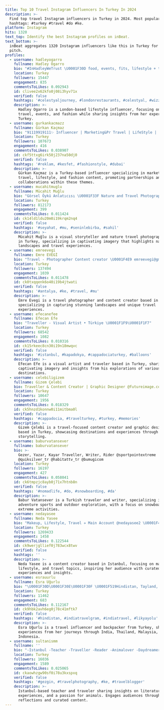```yaml
---
title: Top 10 Travel Instagram Influencers In Turkey In 2024
description: >-
  Find top travel Instagram influencers in Turkey in 2024. Most popular
  hashtags: #turkey #travel #do #ke.
platform: Instagram
hits: 1320
text_top: Identify the best Instagram profiles on inBeat.
text_bottom: >-
  inBeat aggregates 1320 Instagram influencers like this in Turkey for you to
  pitch.
profiles:
  - username: hadleyogarro
    fullname: Hadley Ogarro
    bio: "#InHadleyWeTrust \U0001F30D food, events, fits, lifestyle + travel \U0001F4E7 hello@hadleyogarro.com \U0001F4CD london"
    location: Turkey
    followers: 15447
    engagement: 835
    commentsToLikes: 0.092943
    id: clivee2x62kfo0j08i3hyv71x
    verified: false
    hashtags: '#celestyaljourney, #londonrestaurants, #celestyal, #wizzair'
    description: >-
      Hadley Ogarro is a London-based lifestyle influencer, focusing on food,
      travel, events, and fashion while sharing insights from her experiences in
      Turkey.
  - username: gurkankacmazz
    fullname: Gürkan Kaçmaz
    bio: "91119919111✨ Influencer | Marketing&Pr Travel | LifeStyle | Fashion Reklam ve İş birlikleri için \U0001F4E9 gurkan@thepeggi.co @eventmag Private Club"
    location: Turkey
    followers: 107673
    engagement: 416
    commentsToLikes: 0.038907
    id: ckf5ttxg6irk50j237na50dj0
    verified: false
    hashtags: '#reklam, #kesfet, #fashionstyle, #dubai'
    description: >-
      Gürkan Kaçmaz is a Turkey-based influencer specializing in marketing,
      travel, lifestyle, and fashion content, promoting partnerships and
      collaborations within these themes.
  - username: mucahitmuglu
    fullname: Mücahit Muğlu
    bio: "Görsel Öykü Anlatıcısı \U0001F33F Nature and Travel Photographer \U0001F463 mucahitmuglu@gmail.com \U0001F4EC"
    location: Turkey
    followers: 812173
    engagement: 399
    commentsToLikes: 0.011424
    id: ck14ld1ldu20m0i19krqm2nq4
    verified: false
    hashtags: '#seyahat, #mu, #seninlebirba, #sahil'
    description: >-
      Mücahit Muğlu is a visual storyteller and nature travel photographer based
      in Turkey, specializing in captivating imagery that highlights natural
      landscapes and travel experiences.
  - username: emreevegi
    fullname: Emre EVEGİ
    bio: "Travel - Photographer Content creator \U0001F4E9 emreevegi@gmail.com"
    location: Turkey
    followers: 137494
    engagement: 1039
    commentsToLikes: 0.011478
    id: ck0txqqenk6o40i19b4jtwati
    verified: false
    hashtags: '#antalya, #ke, #travel, #mu'
    description: >-
      Emre Evegi is a travel photographer and content creator based in Turkey,
      specializing in capturing stunning landscapes and unique travel
      experiences.
  - username: efecanefee
    fullname: Efecan Efe
    bio: "Traveller - Visual Artist • Türkiye \U0001F1F9\U0001F1F7"
    location: Turkey
    followers: 68542
    engagement: 1082
    commentsToLikes: 0.010316
    id: ck15rkeec8cn30i19n18mwqvc
    verified: false
    hashtags: '#istanbul, #kapadokya, #cappadociaturkey, #balloons'
    description: >-
      Efecan Efe is a visual artist and traveler based in Turkey, sharing
      captivating imagery and insights from his explorations of various
      destinations.
  - username: celebiligizem
    fullname: Gizem Çelebi
    bio: Traveller & Content Creator | Graphic Designer @futureimage.co
    location: Turkey
    followers: 10647
    engagement: 1956
    commentsToLikes: 0.018329
    id: ck5hnzd1konnw0i11mitbma0l
    verified: false
    hashtags: '#cappadocia, #travelturkey, #turkey, #memories'
    description: >-
      Gizem Çelebi is a travel-focused content creator and graphic designer
      based in Turkey, showcasing destinations and experiences through visual
      storytelling.
  - username: baburvatansever
    fullname: baburvatansever
    bio: >-
      Gezer, Yazar, Kayar Traveller, Writer, Rider @sportpointextreme
      @quiksilver_tr @habitattv_tr @bumugicom
    location: Turkey
    followers: 16197
    engagement: 427
    commentsToLikes: 0.058041
    id: ck6tmpzjc8ayb0j71x7htnb8n
    verified: false
    hashtags: '#nomadlife, #do, #snowboarding, #da'
    description: >-
      Babur Vatansever is a Turkish traveler and writer, specializing in
      adventure sports and outdoor exploration, with a focus on snowboarding and
      extreme activities.
  - username: nedayasee
    fullname: Neda Yasee
    bio: "Makeup, Lifestyle, Travel ✈️ Main Account @nedayasee2 \U0001F4CDIstanbul, Turkey"
    location: Turkey
    followers: 1269433
    engagement: 1458
    commentsToLikes: 0.122544
    id: ck9werjgllief0j783wcx8twv
    verified: false
    hashtags: ''
    description: >-
      Neda Yasee is a content creator based in Istanbul, focusing on makeup,
      lifestyle, and travel topics, inspiring her audience with curated
      experiences and insights.
  - username: esrauurlu
    fullname: Esra Uğurlu
    bio: "\U0001F30D\U0001F30E\U0001F30F \U0001F519Hindistan, Tayland, Malezya, Endonezya ✈ Traveller ✈ Backpacker En mutlu olduğum anlar, yolda olduğum zamanlar."
    location: Turkey
    followers: 11462
    engagement: 683
    commentsToLikes: 0.112167
    id: ck9hbk2avh6eg0j78c41mftk7
    verified: false
    hashtags: '#hindistan, #indiatravelgram, #indiatravel, #likyayolu'
    description: >-
      Esra Uğurlu is a travel influencer and backpacker from Turkey, sharing
      experiences from her journeys through India, Thailand, Malaysia, and
      Indonesia.
  - username: sultanismm
    fullname: ''
    bio: "-Istanbul -Teacher -Traveller -Reader -Animalover -Daydreamer Okurgezer \U0001F4DA\U0001F30E - Hayvansever\U0001F431\U0001F408❤"
    location: Turkey
    followers: 16036
    engagement: 1589
    commentsToLikes: 0.025065
    id: ckaowhzgw90sf0i78u3kxspxq
    verified: false
    hashtags: '#gezgin, #travelphotography, #ke, #travelblogger'
    description: >-
      Istanbul-based teacher and traveler sharing insights on literature, travel
      experiences, and a passion for animals. Engages audiences through personal
      reflections and curated content.
---
```


